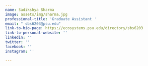 ```yaml
---
name: Sadikshya Sharma
image: assets/img/sharma.jpg
professional-title: 'Graduate Assistant '
email: " sbs6203@psu.edu"
link-to-bio-page: https://ecosystems.psu.edu/directory/sbs6203
link-to-personal-website: ''
linkedin: ''
twitter: ''
facebook: ''
instagram: ''

---
```

